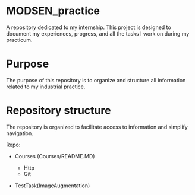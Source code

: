 # MODSEN_practice

A repository dedicated to my internship. This project is designed to document my experiences, progress, and all the tasks I work on during my practicum.

# Purpose

The purpose of this repository is to organize and structure all information related to my industrial practice.

# Repository structure

The repository is organized to facilitate access to information and simplify navigation.

Repo:

- Courses (Courses/README.MD)

  - Http
  - Git

- TestTask(ImageAugmentation)
